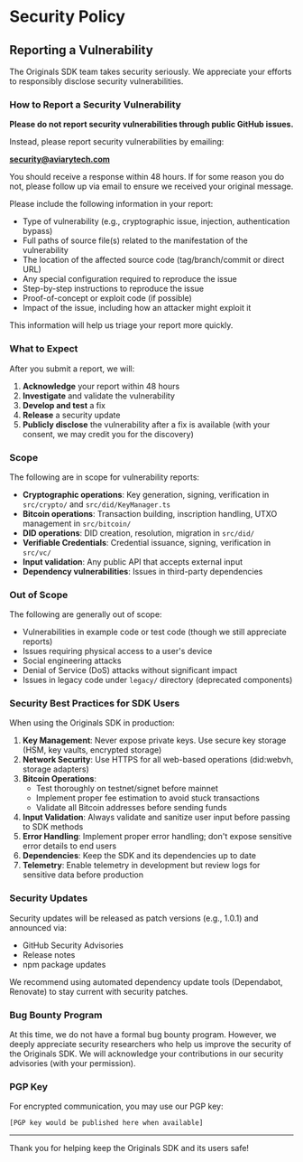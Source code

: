# Security Policy

## Reporting a Vulnerability

The Originals SDK team takes security seriously. We appreciate your efforts to responsibly disclose security vulnerabilities.

### How to Report a Security Vulnerability

**Please do not report security vulnerabilities through public GitHub issues.**

Instead, please report security vulnerabilities by emailing:

**security@aviarytech.com**

You should receive a response within 48 hours. If for some reason you do not, please follow up via email to ensure we received your original message.

Please include the following information in your report:

- Type of vulnerability (e.g., cryptographic issue, injection, authentication bypass)
- Full paths of source file(s) related to the manifestation of the vulnerability
- The location of the affected source code (tag/branch/commit or direct URL)
- Any special configuration required to reproduce the issue
- Step-by-step instructions to reproduce the issue
- Proof-of-concept or exploit code (if possible)
- Impact of the issue, including how an attacker might exploit it

This information will help us triage your report more quickly.

### What to Expect

After you submit a report, we will:

1. **Acknowledge** your report within 48 hours
2. **Investigate** and validate the vulnerability
3. **Develop and test** a fix
4. **Release** a security update
5. **Publicly disclose** the vulnerability after a fix is available (with your consent, we may credit you for the discovery)

### Scope

The following are in scope for vulnerability reports:

- **Cryptographic operations**: Key generation, signing, verification in `src/crypto/` and `src/did/KeyManager.ts`
- **Bitcoin operations**: Transaction building, inscription handling, UTXO management in `src/bitcoin/`
- **DID operations**: DID creation, resolution, migration in `src/did/`
- **Verifiable Credentials**: Credential issuance, signing, verification in `src/vc/`
- **Input validation**: Any public API that accepts external input
- **Dependency vulnerabilities**: Issues in third-party dependencies

### Out of Scope

The following are generally out of scope:

- Vulnerabilities in example code or test code (though we still appreciate reports)
- Issues requiring physical access to a user's device
- Social engineering attacks
- Denial of Service (DoS) attacks without significant impact
- Issues in legacy code under `legacy/` directory (deprecated components)

### Security Best Practices for SDK Users

When using the Originals SDK in production:

1. **Key Management**: Never expose private keys. Use secure key storage (HSM, key vaults, encrypted storage)
2. **Network Security**: Use HTTPS for all web-based operations (did:webvh, storage adapters)
3. **Bitcoin Operations**: 
   - Test thoroughly on testnet/signet before mainnet
   - Implement proper fee estimation to avoid stuck transactions
   - Validate all Bitcoin addresses before sending funds
4. **Input Validation**: Always validate and sanitize user input before passing to SDK methods
5. **Error Handling**: Implement proper error handling; don't expose sensitive error details to end users
6. **Dependencies**: Keep the SDK and its dependencies up to date
7. **Telemetry**: Enable telemetry in development but review logs for sensitive data before production

### Security Updates

Security updates will be released as patch versions (e.g., 1.0.1) and announced via:

- GitHub Security Advisories
- Release notes
- npm package updates

We recommend using automated dependency update tools (Dependabot, Renovate) to stay current with security patches.

### Bug Bounty Program

At this time, we do not have a formal bug bounty program. However, we deeply appreciate security researchers who help us improve the security of the Originals SDK. We will acknowledge your contributions in our security advisories (with your permission).

### PGP Key

For encrypted communication, you may use our PGP key:

```
[PGP key would be published here when available]
```

---

Thank you for helping keep the Originals SDK and its users safe!
